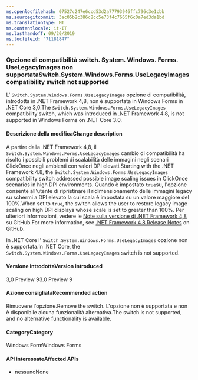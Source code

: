 ```yaml
---
ms.openlocfilehash: 07527c247e6ccd53d2a77793946ffc796c3e1cbb
ms.sourcegitcommit: 3ac05b2c386c8cc5e73f4c7665f6c0a7ed3da1bd
ms.translationtype: MT
ms.contentlocale: it-IT
ms.lasthandoff: 09/20/2019
ms.locfileid: "71181847"
---
```

### <a name="switchsystemwindowsformsuselegacyimages-compatibility-switch-not-supported"></a><span data-ttu-id="a7d00-101">Opzione di compatibilità switch. System. Windows. Forms. UseLegacyImages non supportata</span><span class="sxs-lookup"><span data-stu-id="a7d00-101">Switch.System.Windows.Forms.UseLegacyImages compatibility switch not supported</span></span>

<span data-ttu-id="a7d00-102">L' `Switch.System.Windows.Forms.UseLegacyImages` opzione di compatibilità, introdotta in .NET Framework 4,8, non è supportata in Windows Forms in .NET Core 3,0.</span><span class="sxs-lookup"><span data-stu-id="a7d00-102">The `Switch.System.Windows.Forms.UseLegacyImages` compatibility switch, which was introduced in .NET Framework 4.8, is not supported in Windows Forms on .NET Core 3.0.</span></span>

#### <a name="change-description"></a><span data-ttu-id="a7d00-103">Descrizione della modifica</span><span class="sxs-lookup"><span data-stu-id="a7d00-103">Change description</span></span>

<span data-ttu-id="a7d00-104">A partire dalla .NET Framework 4,8, il `Switch.System.Windows.Forms.UseLegacyImages` cambio di compatibilità ha risolto i possibili problemi di scalabilità delle immagini negli scenari ClickOnce negli ambienti con valori DPI elevati.</span><span class="sxs-lookup"><span data-stu-id="a7d00-104">Starting with the .NET Framework 4.8, the `Switch.System.Windows.Forms.UseLegacyImages` compatibility switch addressed possible image scaling issues in ClickOnce scenarios in high DPI environments.</span></span> <span data-ttu-id="a7d00-105">Quando è impostato `true`su, l'opzione consente all'utente di ripristinare il ridimensionamento delle immagini legacy su schermi a DPI elevato la cui scala è impostata su un valore maggiore del 100%.</span><span class="sxs-lookup"><span data-stu-id="a7d00-105">When set to `true`, the switch allows the user to restore legacy image scaling on high DPI displays whose scale is set to greater than 100%.</span></span> <span data-ttu-id="a7d00-106">Per ulteriori informazioni, vedere le [Note sulla versione di .NET Framework 4,8](https://github.com/microsoft/dotnet/blob/master/releases/net48/dotnet48-changes.md#clickonce) su GitHub.</span><span class="sxs-lookup"><span data-stu-id="a7d00-106">For more information, see [.NET Framework 4.8 Release Notes](https://github.com/microsoft/dotnet/blob/master/releases/net48/dotnet48-changes.md#clickonce) on GitHub.</span></span>

<span data-ttu-id="a7d00-107">In .NET Core l' `Switch.System.Windows.Forms.UseLegacyImages` opzione non è supportata.</span><span class="sxs-lookup"><span data-stu-id="a7d00-107">In .NET Core, the `Switch.System.Windows.Forms.UseLegacyImages` switch is not supported.</span></span>

#### <a name="version-introduced"></a><span data-ttu-id="a7d00-108">Versione introdotta</span><span class="sxs-lookup"><span data-stu-id="a7d00-108">Version introduced</span></span>

<span data-ttu-id="a7d00-109">3,0 Preview 9</span><span class="sxs-lookup"><span data-stu-id="a7d00-109">3.0 Preview 9</span></span>

#### <a name="recommended-action"></a><span data-ttu-id="a7d00-110">Azione consigliata</span><span class="sxs-lookup"><span data-stu-id="a7d00-110">Recommended action</span></span>

<span data-ttu-id="a7d00-111">Rimuovere l'opzione.</span><span class="sxs-lookup"><span data-stu-id="a7d00-111">Remove the switch.</span></span> <span data-ttu-id="a7d00-112">L'opzione non è supportata e non è disponibile alcuna funzionalità alternativa.</span><span class="sxs-lookup"><span data-stu-id="a7d00-112">The switch is not supported, and no alternative functionality is available.</span></span>

#### <a name="category"></a><span data-ttu-id="a7d00-113">Category</span><span class="sxs-lookup"><span data-stu-id="a7d00-113">Category</span></span>

<span data-ttu-id="a7d00-114">Windows Form</span><span class="sxs-lookup"><span data-stu-id="a7d00-114">Windows Forms</span></span>

#### <a name="affected-apis"></a><span data-ttu-id="a7d00-115">API interessate</span><span class="sxs-lookup"><span data-stu-id="a7d00-115">Affected APIs</span></span>

- <span data-ttu-id="a7d00-116">nessuno</span><span class="sxs-lookup"><span data-stu-id="a7d00-116">None</span></span>

<!-- 

### Affected APIs

- Not detectable via API analysis

-->
